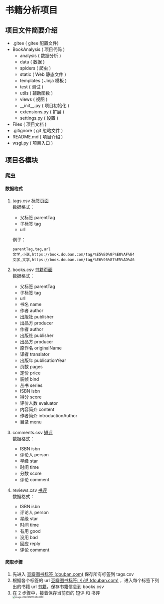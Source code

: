 # 书籍分析项目

## 项目文件简要介绍

- .gitee ( gitee 配置文件)
- BookAnalysis ( 项目代码 )
  - analysis ( 数据分析 )
  - data ( 数据 )
  - spiders ( 爬虫 )
  - static ( Web 静态文件 )
  - templates ( Jinja 模板 )
  - test ( 测试 )
  - utils ( 辅助函数 )
  - views ( 视图 )
  - \_\_init__.py ( 项目初始化 )
  - extensions.py ( 扩展 )
  - settings.py ( 设置 )
- Files ( 项目文档 )
- .gitignore ( git 忽略文件 )
- README.md ( 项目介绍 )
- wsgi.py ( 项目入口 )

## 项目各模块

### 爬虫

#### 数据格式

1. tags.csv [标签页面](https://book.douban.com/tag/?view=type&icn=index-sorttags-all)  
   数据格式：
   
   - 父标签 parentTag
   - 子标签 tag
   - url
   
   例子：  
   
   ```csv
   parentTag,tag,url
   文学,小说,https://book.douban.com/tag/%E5%B0%8F%E8%AF%B4
   文学,文学,https://book.douban.com/tag/%E6%96%87%E5%AD%A6
   ```
   
2. books.csv [书籍页面](https://book.douban.com/tag/%E6%96%87%E5%AD%A6)  
   数据格式：  

   - 父标签 parentTag
   - 子标签 tag
   - url
   - 书名 name
   - 作者 author
   - 出版社 publisher
   - 出品方 producer
   - 作者 author
   - 出版社 publisher
   - 出品方 producer
   - 原作名 originalName
   - 译者 translator
   - 出版年 publicationYear
   - 页数 pages
   - 定价 price
   - 装帧 bind
   - 丛书 series
   - ISBN isbn
   - 得分 score
   - 评价人数 evaluator
   - 内容简介 content
   - 作者简介 introductionAuthor
   - 目录 menu
   
3. comments.csv [短评](https://book.douban.com/subject/35534519/comments/)  
   数据格式：

   - ISBN isbn
   - 评论人 person
   - 星级 star
   - 时间 time
   - 分数 score
   - 评论 comment

4. reviews.csv [书评](https://book.douban.com/subject/35534519/reviews)  
   数据格式：  

   - ISBN isbn
   - 评论人 person
   - 星级 star
   - 时间 time
   - 有用 good
   - 没用 bad
   - 回应 reply
   - 评论 comment

#### 爬取步骤

1. 先进入 [豆瓣图书标签 (douban.com)](https://book.douban.com/tag/?view=type&icn=index-sorttags-all) 保存所有标签到 tags.csv
2. 根据各个标签的 url [豆瓣图书标签: 小说 (douban.com)](https://book.douban.com/tag/小说) ，进入每个标签下列出的书籍 url [书籍](https://book.douban.com/subject/4913064/)，保存书籍信息到 books.csv
3. 在 2 步骤中，接着保存当前页的 短评 和 书评  
   <img src="https://gitee.com/ruanxinwei/image/raw/master/image/image-20220121133843180.png" alt="image-20220121133843180" style="zoom: 50%;float:left;" />